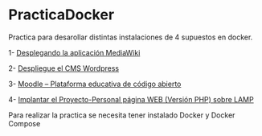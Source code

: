 # PracticaDocker

Practica para desarollar distintas instalaciones de 4 supuestos en docker.

1- [Desplegando la aplicación MediaWiki](MadiaWiki/Docs/ManualDeUsuario.md)

2- [Despliegue el CMS Wordpress](WordPress/Docs/ManualDeUsuario.md)

3- [Moodle – Plataforma educativa de código abierto](Moodle/Docs/Word/moodle.md)

4- [Implantar el Proyecto-Personal página WEB (Versión PHP) sobre LAMP](Proyecto-Personal/Docs/Word/propersonal.md)


Para realizar la practica se necesita tener instalado Docker y Docker Compose
